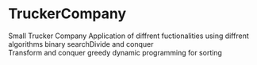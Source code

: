 # TruckerCompany
Small Trucker Company 
Application of diffrent fuctionalities using diffrent algorithms
  binary searchDivide and conquer  
  Transform and conquer 
  greedy
  dynamic programming for sorting
